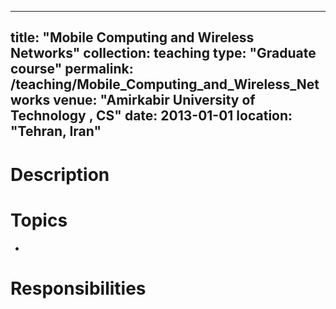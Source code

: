 
---
title: "Mobile Computing and Wireless Networks"
collection: teaching
type: "Graduate course"
permalink: /teaching/Mobile_Computing_and_Wireless_Networks
venue: "Amirkabir University of Technology , CS"
date: 2013-01-01
location: "Tehran, Iran"
---
Description 
======


Topics 
======
*

Responsibilities 
======
